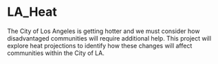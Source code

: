 # LA_Heat
The City of Los Angeles is getting hotter and we must consider how disadvantaged communities will require additional help. This project will explore heat projections to identify how these changes will affect communities within the City of LA.  
